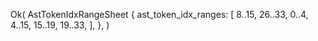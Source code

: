 Ok(
    AstTokenIdxRangeSheet {
        ast_token_idx_ranges: [
            8..15,
            26..33,
            0..4,
            4..15,
            15..19,
            19..33,
        ],
    },
)